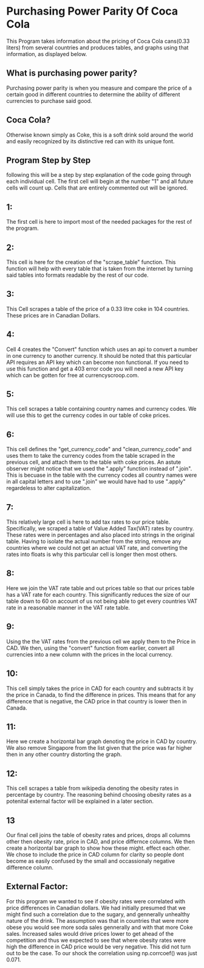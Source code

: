 # Purchasing Power Parity Of Coca Cola
This Program takes information about the pricing of Coca Cola cans(0.33 liters) from several countries and produces tables, and graphs using that information, as displayed below.

## What is purchasing power parity?
Purchasing power parity is when you measure and compare the price of a certain good in different countries to determine the ability of different currencies to purchase said good.

## Coca Cola?
Otherwise known simply as Coke, this is a soft drink sold around the world and easily recognized by its distinctive red can with its unique font.

## Program Step by Step
following this will be a step by step explanation of the code going through each individual cell. The first cell will begin at the number "1" and all future cells will count up. Cells that are entirely commented out will be ignored.

## 1:
The first cell is here to import most of the needed packages for the rest of the program.

## 2:
This cell is here for the creation of the "scrape_table" function. This function will help with every table that is taken from the internet by turning said tables into formats readable by the rest of our code.

## 3:
This Cell scrapes a table of the price of a 0.33 litre coke in 104 countries. These prices are in Canadian Dollars.

## 4:
Cell 4 creates the "Convert" function which uses an api to convert a number in one currency to another currency. It should be noted that this particular API requires an API key which can become non functional. If you need to use this function and get a 403 error code you will need a new API key which can be gotten for free at currencyscroop.com.

## 5:
This cell scrapes a table containing country names and currency codes. We will use this to get the currency codes in our table of coke prices.

## 6:
This cell defines the "get_currency_code" and "clean_currency_code" and uses them to take the currency codes from the table scraped in the previous cell, and attach them to the table with coke prices. An astute observer might notice that we used the ".apply" function instead of ".join". This is becuase in the table with the currency codes all country names were in all capital letters and to use ".join" we would have had to use ".apply" regardeless to alter capitalization. 

## 7:
This relatively large cell is here to add tax rates to our price table. Specifically, we scraped a table of Value Added Tax(VAT) rates by country. These rates were in percentages and also placed into strings in the original table. Having to isolate the actual number from the string, remove any countries where we could not get an actual VAT rate, and converting the rates into floats is why this particular cell is longer then most others.

## 8:
Here we join the VAT rate table and out prices table so that our prices table has a VAT rate for each country. This significantly reduces the size of our table down to 60 on account of us not being able to get every countries VAT rate in a reasonable manner in the VAT rate table.

## 9:
Using the the VAT rates from the previous cell we apply them to the Price in CAD. We then, using the "convert" function from earlier, convert all currencies into a new column with the prices in the local currency.

## 10:
This cell simply takes the price in CAD for each country and subtracts it by the price in Canada, to find the difference in prices. This means that for any difference that is negative, the CAD price in that country is lower then in Canada.

## 11:
Here we create a horizontal bar graph denoting the price in CAD by country. We also remove Singapore from the list given that the price was far higher then in any other country distorting the graph.

## 12:
This cell scrapes a table from wikipedia denoting the obesity rates in percentage by country. The reasoning behind choosing obesity rates as a potenital external factor will be explained in a later section.

## 13
Our final cell joins the table of obesity rates and prices, drops all columns other then obesity rate, price in CAD, and price differnce columns.
We then create a horizontal bar graph to show how these might. effect each other. We chose to include the price in CAD column for clarity so people dont become as easily confused by the small and occassionaly negative difference column.

## External Factor:
For this program we wanted to see if obesity rates were correlated with price differences in Canadian dollars. We had initially presumed that we might find such a correlation due to the sugary, and gennerally unhealthy nature of the drink. The assumption was that in countries that were more obese you would see more soda sales gennerally and with that more Coke sales. Increased sales would drive prices lower to get ahead of the competition and thus we expected to see that where obesity rates were high the difference in CAD price would be very negative. This did not turn out to be the case. To our shock the correlation using np.corrcoef() was just 0.071. 
